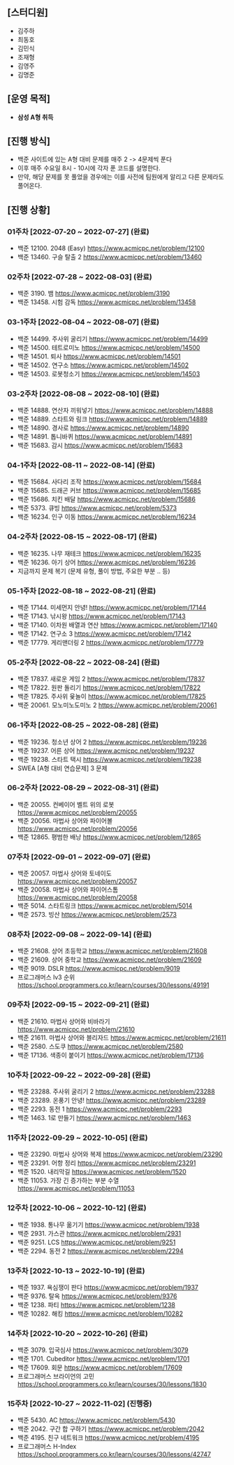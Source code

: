 ## [스터디원]

- 김주하
- 최동호
- 김민식
- 조재형
- 김영주
- 김명준


## [운영 목적]

- **삼성 A형 취득**




## [진행 방식]

- 백준 사이트에 있는 A형 대비 문제를 매주 2 -> 4문제씩 푼다
- 이후 매주 수요일 8시 - 10시에 각자 푼 코드를 설명한다.
- 만약, 해당 문제를 못 풀었을 경우에는 이를 사전에 팀원에게 알리고 다른 문제라도 풀어온다.




## [진행 상황]

### 01주차 [2022-07-20 ~ 2022-07-27] (완료)
* 백준 12100. 2048 (Easy) https://www.acmicpc.net/problem/12100
* 백준 13460. 구슬 탈출 2 https://www.acmicpc.net/problem/13460

### 02주차 [2022-07-28 ~ 2022-08-03] (완료)
* 백준 3190. 뱀 https://www.acmicpc.net/problem/3190
* 백준 13458. 시험 감독 https://www.acmicpc.net/problem/13458

### 03-1주차 [2022-08-04 ~ 2022-08-07] (완료)
* 백준 14499. 주사위 굴리기 https://www.acmicpc.net/problem/14499
* 백준 14500. 테트로미노 https://www.acmicpc.net/problem/14500
* 백준 14501. 퇴사 https://www.acmicpc.net/problem/14501
* 백준 14502. 연구소 https://www.acmicpc.net/problem/14502
* 백준 14503. 로봇청소기 https://www.acmicpc.net/problem/14503

### 03-2주차 [2022-08-08 ~ 2022-08-10] (완료)
* 백준 14888. 연산자 끼워넣기 https://www.acmicpc.net/problem/14888
* 백준 14889. 스타트와 링크 https://www.acmicpc.net/problem/14889
* 백준 14890. 경사로 https://www.acmicpc.net/problem/14890
* 백준 14891. 톱니바퀴 https://www.acmicpc.net/problem/14891
* 백준 15683. 감시 https://www.acmicpc.net/problem/15683

### 04-1주차 [2022-08-11 ~ 2022-08-14] (완료)
* 백준 15684. 사다리 조작 https://www.acmicpc.net/problem/15684
* 백준 15685. 드래곤 커브 https://www.acmicpc.net/problem/15685
* 백준 15686. 치킨 배달 https://www.acmicpc.net/problem/15686
* 백준 5373. 큐빙 https://www.acmicpc.net/problem/5373
* 백준 16234. 인구 이동 https://www.acmicpc.net/problem/16234

### 04-2주차 [2022-08-15 ~ 2022-08-17] (완료)
* 백준 16235. 나무 재테크 https://www.acmicpc.net/problem/16235
* 백준 16236. 아기 상어 https://www.acmicpc.net/problem/16236
* 지금까지 문제 복기 (문제 유형, 풀이 방법, 주요한 부분 .. 등)

### 05-1주차 [2022-08-18 ~ 2022-08-21] (완료)
* 백준 17144. 미세먼지 안녕! https://www.acmicpc.net/problem/17144
* 백준 17143. 낚시왕 https://www.acmicpc.net/problem/17143
* 백준 17140. 이차원 배열과 연산 https://www.acmicpc.net/problem/17140
* 백준 17142. 연구소 3 https://www.acmicpc.net/problem/17142
* 백준 17779. 게리맨더링 2 https://www.acmicpc.net/problem/17779

### 05-2주차 [2022-08-22 ~ 2022-08-24] (완료)
* 백준 17837. 새로운 게임 2 https://www.acmicpc.net/problem/17837
* 백준 17822. 원판 돌리기 https://www.acmicpc.net/problem/17822
* 백준 17825. 주사위 윷놀이 https://www.acmicpc.net/problem/17825
* 백준 20061. 모노미노도미노 2 https://www.acmicpc.net/problem/20061

### 06-1주차 [2022-08-25 ~ 2022-08-28] (완료)
* 백준 19236. 청소년 상어 2 https://www.acmicpc.net/problem/19236
* 백준 19237. 어른 상어 https://www.acmicpc.net/problem/19237
* 백준 19238. 스타트 택시 https://www.acmicpc.net/problem/19238
* SWEA [A형 대비 연습문제] 3 문제

### 06-2주차 [2022-08-29 ~ 2022-08-31] (완료)
* 백준 20055. 컨베이어 벨트 위의 로봇 https://www.acmicpc.net/problem/20055
* 백준 20056. 마법사 상어와 파이어볼 https://www.acmicpc.net/problem/20056
* 백준 12865. 평범한 배낭 https://www.acmicpc.net/problem/12865

### 07주차 [2022-09-01 ~ 2022-09-07] (완료)
* 백준 20057. 마법사 상어와 토네이도 https://www.acmicpc.net/problem/20057
* 백준 20058. 마법사 상어와 파이어스톰 https://www.acmicpc.net/problem/20058
* 백준 5014. 스타트링크 https://www.acmicpc.net/problem/5014
* 백준 2573. 빙산 https://www.acmicpc.net/problem/2573

### 08주차 [2022-09-08 ~ 2022-09-14] (완료)
* 백준 21608. 상어 초등학교 https://www.acmicpc.net/problem/21608
* 백준 21609. 상어 중학교 https://www.acmicpc.net/problem/21609
* 백준 9019. DSLR https://www.acmicpc.net/problem/9019
* 프로그래머스 lv3 순위 https://school.programmers.co.kr/learn/courses/30/lessons/49191

### 09주차 [2022-09-15 ~ 2022-09-21] (완료)
* 백준 21610. 마법사 상어와 비바라기 https://www.acmicpc.net/problem/21610
* 백준 21611. 마법사 상어와 블리자드 https://www.acmicpc.net/problem/21611
* 백준 2580. 스도쿠 https://www.acmicpc.net/problem/2580
* 백준 17136. 색종이 붙이기 https://www.acmicpc.net/problem/17136

### 10주차 [2022-09-22 ~ 2022-09-28] (완료)
* 백준 23288. 주사위 굴리기 2 https://www.acmicpc.net/problem/23288
* 백준 23289. 온풍기 안녕!  https://www.acmicpc.net/problem/23289
* 백준 2293. 동전 1 https://www.acmicpc.net/problem/2293
* 백준 1463. 1로 만들기 https://www.acmicpc.net/problem/1463

### 11주차 [2022-09-29 ~ 2022-10-05] (완료)
* 백준 23290. 마법사 상어와 복제 https://www.acmicpc.net/problem/23290
* 백준 23291. 어항 정리  https://www.acmicpc.net/problem/23291
* 백준 1520. 내리막길 https://www.acmicpc.net/problem/1520
* 백준 11053. 가장 긴 증가하는 부분 수열 https://www.acmicpc.net/problem/11053

### 12주차 [2022-10-06 ~ 2022-10-12] (완료)
* 백준 1938. 통나무 옮기기 https://www.acmicpc.net/problem/1938
* 백준 2931. 가스관 https://www.acmicpc.net/problem/2931
* 백준 9251. LCS https://www.acmicpc.net/problem/9251
* 백준 2294. 동전 2 https://www.acmicpc.net/problem/2294

### 13주차 [2022-10-13 ~ 2022-10-19] (완료)
* 백준 1937. 욕심쟁이 판다 https://www.acmicpc.net/problem/1937
* 백준 9376. 탈옥 https://www.acmicpc.net/problem/9376
* 백준 1238. 파티 https://www.acmicpc.net/problem/1238
* 백준 10282. 해킹 https://www.acmicpc.net/problem/10282

### 14주차 [2022-10-20 ~ 2022-10-26] (완료)
* 백준 3079. 입국심사 https://www.acmicpc.net/problem/3079
* 백준 1701. Cubeditor https://www.acmicpc.net/problem/1701
* 백준 17609. 회문 https://www.acmicpc.net/problem/17609
* 프로그래머스 브라이언의 고민 https://school.programmers.co.kr/learn/courses/30/lessons/1830

### 15주차 [2022-10-27 ~ 2022-11-02] (진행중)
* 백준 5430. AC https://www.acmicpc.net/problem/5430
* 백준 2042. 구간 합 구하기 https://www.acmicpc.net/problem/2042
* 백준 4195. 친구 네트워크 https://www.acmicpc.net/problem/4195
* 프로그래머스 H-Index https://school.programmers.co.kr/learn/courses/30/lessons/42747